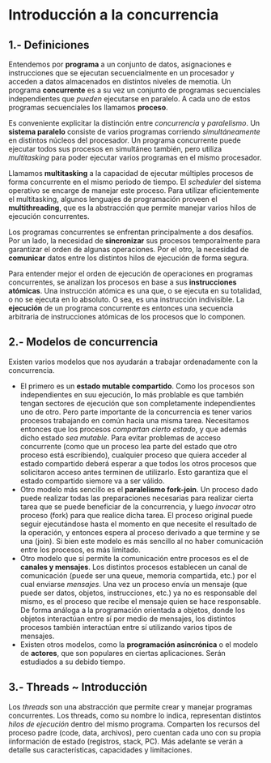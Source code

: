 # Introducción a la concurrencia

## 1.- Definiciones

Entendemos por **programa** a un conjunto de datos, asignaciones e instrucciones que se ejecutan secuencialmente en un procesador y acceden a datos almacenados en distintos niveles de memotia. Un programa **concurrente** es a su vez un conjunto de programas secuenciales independientes que _pueden_ ejecutarse en paralelo. A cada uno de estos programas secuenciales los llamamos **proceso**.

Es conveniente explicitar la distinción entre _concurrencia_ y _paralelismo_. Un **sistema paralelo** consiste de varios programas corriendo _simultáneamente_ en distintos núcleos del procesador. Un programa concurrente puede ejecutar todos sus procesos en simultáneo también, pero utiliza _multitasking_ para poder ejecutar varios programas en el mismo procesador.

Llamamos **multitasking** a la capacidad de ejecutar múltiples procesos de forma concurrente en el mismo periodo de tiempo. El _scheduler_ del sistema operativo se encarge de manejar este proceso. Para utilizar eficientemente el multitasking, algunos lenguajes de programación proveen el **multithreading**, que es la abstracción que permite manejar varios hilos de ejecución concurrentes.

Los programas concurrentes se enfrentan principalmente a dos desafíos. Por un lado, la necesidad de **sincronizar** sus procesos temporalmente para garantizar el orden de algunas operaciones. Por el otro, la necesidad de **comunicar** datos entre los distintos hilos de ejecución de forma segura.

Para entender mejor el orden de ejecución de operaciones en programas concurrentes, se analizan los procesos en base a sus **instrucciones atómicas**. Una instrucción atómica es una que, o se ejecuta en su totalidad, o no se ejecuta en lo absoluto. O sea, es una instrucción indivisible. La **ejecución** de un programa concurrente es entonces una secuencia arbitraria de instrucciones atómicas de los procesos que lo componen.

## 2.- Modelos de concurrencia

Existen varios modelos que nos ayudarán a trabajar ordenadamente con la concurrencia.

- El primero es un **estado mutable compartido**. Como los procesos son independientes en suu ejecución, lo más problable es que también tengan sectores de ejecución que son completamente independientes uno de otro. Pero parte importante de la concurrencia es tener varios procesos trabajando en común hacia una misma tarea. Necesitamos entonces que los procesos _compartan cierto estado_, y que además dicho estado _sea mutable_. Para evitar problemas de acceso concurrente (como que un proceso lea parte del estado que otro proceso está escribiendo), cualquier proceso que quiera acceder al estado compartido deberá esperar a que todos los otros procesos que solicitaron acceso antes terminen de utilizarlo. Esto garantiza que el estado compartido siemore va a ser válido.
- Otro modelo más sencillo es el **paralelismo fork-join**. Un proceso dado puede realizar todas las preparaciones necesarias para realizar cierta tarea que se puede beneficiar de la concurrencia, y luego _invocar_ otro proceso (fork) para que realice dicha tarea. El proceso original puede seguir ejecutándose hasta el momento en que necesite el resultado de la operación, y entonces espera al proceso derivado a que termine y se una (join). Si bien este modelo es más sencillo al no haber comunicación entre los procesos, es más limitado.
- Otro modelo que sí permite la comunicación entre procesos es el de **canales y mensajes**. Los distintos procesos establecen un canal de comunicación (puede ser una queue, memoria compartida, etc.) por el cual enviarse _mensajes_. Una vez un proceso envía un mensaje (que puede ser datos, objetos, instrucciones, etc.) ya no es responsable del mismo, es el proceso que recibe el mensaje quien se hace responsable. De forma análoga a la programación orientada a objetos, donde los objetos interactúan entre sí por medio de mensajes, los distintos procesos también interactúan entre sí utilizando varios tipos de mensajes.
- Existen otros modelos, como la **programación asincrónica** o el modelo de **actores**, que son populares en ciertas aplicaciones. Serán estudiados a su debido tiempo.

## 3.- Threads ~ Introducción

Los _threads_ son una abstracción que permite crear y manejar programas concurrentes. Los threads, como su nombre lo indica, representan distintos _hilos de ejecución_ dentro del mismo programa. Comparten los recursos del proceso padre (code, data, archivos), pero cuentan cada uno con su propia iinformación de estado (registros, stack, PC). Más adelante se verán a detalle sus características, capacidades y limitaciones.
